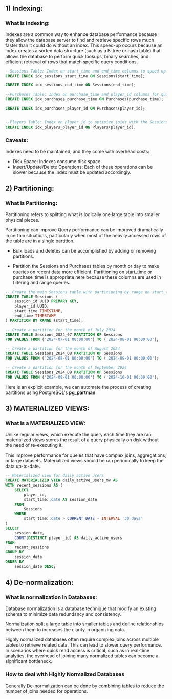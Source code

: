 ## 1) Indexing:

### What is indexing:
Indexes are a common way to enhance database performance because they allow the database server to find and retrieve specific rows much faster than it could do without an index. This speed-up occurs because an index creates a sorted data structure (such as a B-tree or hash table) that allows the database to perform quick lookups, binary searches, and efficient retrieval of rows that match specific query conditions.

```sql
--Sessions Table: Index on start_time and end_time columns to speed up the filtering process.
CREATE INDEX idx_sessions_start_time ON Sessions(start_time);

CREATE INDEX idx_sessions_end_time ON Sessions(end_time);

--Purchases Table: Index on purchase_time and player_id columns for quicker filtering and joins.
CREATE INDEX idx_purchases_purchase_time ON Purchases(purchase_time);

CREATE INDEX idx_purchases_player_id ON Purchases(player_id);


--Players Table: Index on player_id to optimize joins with the Sessions and Purchases tables.
CREATE INDEX idx_players_player_id ON Players(player_id);

```
### Caveats:

Indexes need to be maintained, and they come with overhead costs:

- Disk Space: Indexes consume disk space.
- Insert/Update/Delete Operations: Each of these operations can be slower because the index must be updated accordingly.

## 2) Partitioning:

### What is Partitioning:
Partitioning refers to splitting what is logically one large table into smaller physical pieces. 

Partitioning can improve Query performance can be improved dramatically in certain situations, particularly when most of the heavily accessed rows of the table are in a single partition.

- Bulk loads and deletes can be accomplished by adding or removing partitions.



- Partition the Sessions and Purchases tables by month or day to make queries on recent data more efficient. Partitioning on start_time or purchase_time is appropriate here because these columns are used in filtering and range queries.

```sql
-- Create the main Sessions table with partitioning by range on start_time
CREATE TABLE Sessions (
    session_id UUID PRIMARY KEY,
    player_id UUID,
    start_time TIMESTAMP,
    end_time TIMESTAMP
) PARTITION BY RANGE (start_time);

-- Create a partition for the month of July 2024
CREATE TABLE Sessions_2024_07 PARTITION OF Sessions
FOR VALUES FROM ('2024-07-01 00:00:00') TO ('2024-08-01 00:00:00');

-- Create a partition for the month of August 2024
CREATE TABLE Sessions_2024_08 PARTITION OF Sessions
FOR VALUES FROM ('2024-08-01 00:00:00') TO ('2024-09-01 00:00:00');

-- Create a partition for the month of September 2024
CREATE TABLE Sessions_2024_09 PARTITION OF Sessions
FOR VALUES FROM ('2024-09-01 00:00:00') TO ('2024-10-01 00:00:00');
```

Here is an explicit example, we can automate the process of creating partitions using PostgreSQL's **pg_partman**

## 3) MATERIALIZED VIEWS:
### What is a MATERIALIZED VIEW:


Unlike regular views, which execute the query each time they are ran, materialized views stores the result of a query physically on disk without the need of re-executing it. 

This improve performance for queies that have complex joins, aggregations, or large datasets. Materialized views should be ran periodically to keep the data up-to-date.

```sql
-- Materialized view for daily active users
CREATE MATERIALIZED VIEW daily_active_users_mv AS
WITH recent_sessions AS (
    SELECT 
        player_id, 
        start_time::date AS session_date
    FROM 
        Sessions
    WHERE 
        start_time::date > CURRENT_DATE - INTERVAL '30 days'
)
SELECT 
    session_date, 
    COUNT(DISTINCT player_id) AS daily_active_users
FROM 
    recent_sessions
GROUP BY 
    session_date
ORDER BY 
    session_date DESC;
```

## 4) De-normalization:
### What is normalization in Databases:

Database normalization is a database technique that modify an existing schema to minimize data redundancy and consistency.

Normalization split a large table into smaller tables and define relationships between them to increases the clarity in organizing data.

Highly normalized databases often require complex joins across multiple tables to retrieve related data. This can lead to slower query performance. In scenarios where quick read access is critical, such as in real-time analytics, the overhead of joining many normalized tables can become a significant bottleneck.

### How to deal with Highly Normalized Databases

 Generally De-normalization can be done by combining tables to reduce the number of joins needed for operations.
